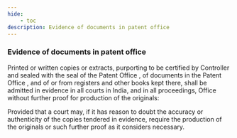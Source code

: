 ```yaml
---
hide:
    - toc
description: Evidence of documents in patent office
---
```


### Evidence of documents in patent office

Printed or written copies or extracts, purporting to be certified by Controller and sealed with the seal of the Patent Office , of documents in the Patent Office , and of or from registers and other books kept there, shall be admitted in evidence in all courts in India, and in all proceedings, Office without further proof for production of the originals: </p> Provided that a court may, if it has reason to doubt the accuracy or authenticity of the copies tendered in evidence, require the production of the originals or such further proof as it considers necessary.
